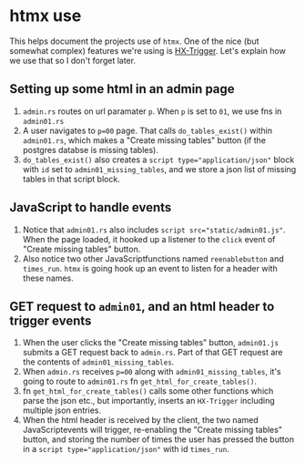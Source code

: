 # htmx use

This helps document the projects use of `htmx`. One of the nice (but somewhat complex) features we're using is [HX-Trigger](https://htmx.org/headers/hx-trigger/). Let's explain how we use that so I don't forget later.

## Setting up some html in an admin page

1. `admin.rs` routes on url paramater `p`. When `p` is set to `01`, we use fns in `admin01.rs`
2. A user navigates to `p=00` page. That calls `do_tables_exist()` within `admin01.rs`, which makes a "Create missing tables" button (if the postgres databse is missing tables).
3. `do_tables_exist()` also creates a `script type="application/json"` block with `id` set to `admin01_missing_tables`, and we store a json list of missing tables in that script block.

## JavaScript to handle events

1. Notice that `admin01.rs` also includes `script src="static/admin01.js"`. When the page loaded, it hooked up a listener to the `click` event of "Create missing tables" button.
2. Also notice two other JavaScriptfunctions named `reenablebutton` and `times_run`. `htmx` is going hook up an event to listen for a header with these names.

## GET request to `admin01`, and an html header to trigger events

1. When the user clicks the "Create missing tables" button, `admin01.js` submits a GET request back to `admin.rs`. Part of that GET request are the contents of `admin01_missing_tables`.
2. When `admin.rs` receives `p=00` along with `admin01_missing_tables`, it's going to route to `admin01.rs` fn `get_html_for_create_tables()`.
3. fn `get_html_for_create_tables()` calls some other functions which parse the json etc., but importantly, inserts an `HX-Trigger` including multiple json entries. 
4. When the html header is received by the client, the two named JavaScriptevents will trigger, re-enabling the "Create missing tables" button, and storing the number of times the user has pressed the button in a `script type="application/json"` with id `times_run`.